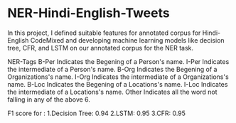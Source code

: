 # NER-Hindi-English-Tweets
In this project, I defined suitable features for annotated corpus for Hindi-English CodeMixed and developing machine learning models like decision tree, CFR, and LSTM on our annotated corpus for the NER task.


NER-Tags
B-Per Indicates the Begening of a Person's name.
I-Per Indicates the intermediate of a Person's name.
B-Org Indicates the Begening of a Organizations's name.
I-Org Indicates the intermediate of a Organizations's name.
B-Loc Indicates the Begening of a Locations's name.
I-Loc Indicates the intermediate of a Locations's name.
Other Indicates all the word not falling in any of the above 6.


F1 score for :
    1.Decision Tree: 0.94
    2.LSTM:          0.95
    3.CFR:           0.95
